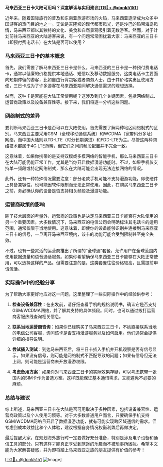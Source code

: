 **马来西亚三日卡大陆可用吗？深度解读与实用建议[[TG💪+ @donk5151](https://t.me/s/donk5151)]**

近年来，随着国际旅行的普及和东南亚旅游市场的火热，马来西亚逐渐成为众多中国游客的热门目的地之一。无论是吉隆坡的现代都市风光，还是沙巴的热带海岛风情，马来西亚都以其独特的文化、美食和自然景观吸引着无数游客。然而，对于计划前往马来西亚的大陆游客来说，有一个问题常常困扰着大家：马来西亚的三日卡（即预付费电话卡）在大陆是否可以使用？

### 马来西亚三日卡的基本概念

首先，我们需要了解马来西亚三日卡是什么。马来西亚的三日卡是一种预付费电话卡，通常以低廉的价格提供本地通话、短信以及移动数据服务。这类电话卡主要面向短期停留的游客，比如自由行背包客或者商务人士。由于其价格实惠且使用方便，三日卡成为了许多游客在马来西亚期间解决通信需求的理想选择。

然而，这种卡是否能在大陆正常使用呢？这涉及到几个关键因素，包括网络制式、运营商政策以及设备兼容性等。接下来，我们将逐一分析这些问题。

### 网络制式的差异

要判断马来西亚三日卡是否可以在大陆使用，首先需要了解两种地区网络制式的区别。马来西亚主要采用GSM（全球移动通信系统）和WCDMA（宽带码分多址）网络，而中国大陆则以TD-LTE（时分长期演进）和FDD-LTE为主。尽管这两种网络技术都属于4G LTE范畴，但它们之间的频段配置并不完全一致。

这意味着，如果你携带的是支持双模或多模网络的智能手机，那么马来西亚三日卡在大陆可能仍能正常工作，尤其是当你开启数据漫游功能时。不过，如果手机仅支持单一频段或特定网络制式，那么在大陆可能会出现无法连接网络的情况。

此外，还有一种特殊情况需要注意：部分老款手机可能不支持漫游功能，即使硬件上具备兼容性，也可能因软件限制而无法正常使用。因此，在购买马来西亚三日卡之前，务必确认你的设备是否支持相关频段及漫游功能。

### 运营商政策的影响

除了技术层面的考量外，运营商的政策也是决定马来西亚三日卡能否在大陆使用的另一个重要因素。大多数情况下，马来西亚的电信公司会明确标注其电话卡的适用范围，通常仅限于当地使用。这意味着，即使你的设备能够识别并连接到马来西亚三日卡的信号，一旦离开马来西亚境内，该卡的功能可能会受到限制甚至完全失效。

不过，也有一些灵活的运营商推出了所谓的“全球通”套餐，允许用户在全球范围内使用数据流量和语音通话服务。如果你希望确保马来西亚三日卡能够在大陆正常使用，可以选择这样的产品。但需要注意的是，这类套餐往往价格较高，且需提前申请激活。

### 实际操作中的经验分享

为了帮助大家更好地应对这一问题，这里整理了一些实际操作中的经验供参考：

1. **检查设备兼容性**：在出发前，请仔细查看手机的规格说明书，确认它是否支持GSM/WCDMA网络，并了解其支持的具体频段。同时，也可以通过拨打运营商客服热线查询相关信息。

2. **联系当地运营商咨询**：如果你已经购买了马来西亚三日卡，不妨直接联系当地的电信公司客服，询问该卡是否支持漫游服务以及如何启用。他们通常会提供详细的指导说明。

3. **尝试插入测试**：到达马来西亚后，将三日卡插入手机并开机观察是否有信号显示。如果没有信号，则可能是网络制式不匹配导致的问题；如果有信号但无法上网，则可能是运营商未开放漫游权限。

4. **考虑备用方案**：如果你对马来西亚三日卡的实际效果存疑，可以考虑携带一张国内的SIM卡作为备选方案。这样既能保证基本通讯需求，又能避免不必要的麻烦。

### 总结与建议

综上所述，马来西亚三日卡在大陆是否可用取决于多种因素，包括设备兼容性、运营商政策以及个人使用习惯等。对于大多数普通用户而言，只要确保手机支持GSM/WCDMA网络且开启了数据漫游功能，就有可能实现跨区域通信的需求。但考虑到成本效益比和个人体验，建议根据自身情况权衡利弊后再做决定。

最后提醒大家，在规划海外旅行时一定要做好充分准备，特别是涉及电子设备和通信工具的部分。只有这样才能真正享受到旅途的乐趣而不被琐事所困扰。希望本文能为大家解答疑惑，并为即将踏上马来西亚之旅的朋友提供有价值的参考！

[[TG💪+ @donk5151](https://t.me/s/donk5151) ![Image](https://i.postimg.cc/rwNCRYN7/Snipaste-2025-04-30-17-27-05.png)]